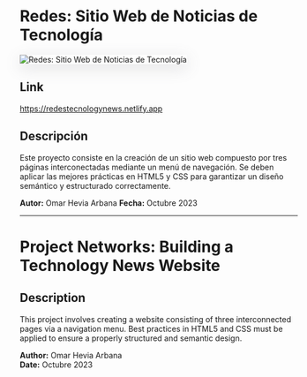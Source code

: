 # Redes: Sitio Web de Noticias de Tecnología

<image style="box-shadow: rgba(100, 100, 111, 0.2) 0px 7px 29px 0px;" src="/img/miniatura.png" alt="Redes: Sitio Web de Noticias de Tecnología">

## Link

https://redestecnologynews.netlify.app

## Descripción

Este proyecto consiste en la creación de un sitio web compuesto por tres páginas interconectadas mediante un menú de navegación. Se deben aplicar las mejores prácticas en HTML5 y CSS para garantizar un diseño semántico y estructurado correctamente.

**Autor:** Omar Hevia Arbana
**Fecha:** Octubre 2023

---

# Project Networks: Building a Technology News Website

## Description
This project involves creating a website consisting of three interconnected pages via a navigation menu. Best practices in HTML5 and CSS must be applied to ensure a properly structured and semantic design.

**Author:** Omar Hevia Arbana  
**Date:** Octubre 2023
